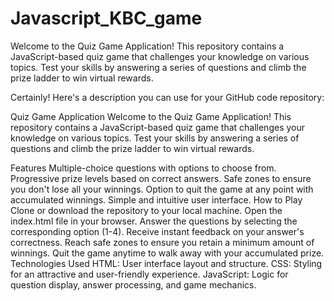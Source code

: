 # Javascript_KBC_game
Welcome to the Quiz Game Application! This repository contains a JavaScript-based quiz game that challenges your knowledge on various topics. Test your skills by answering a series of questions and climb the prize ladder to win virtual rewards.

Certainly! Here's a description you can use for your GitHub code repository:

Quiz Game Application
Welcome to the Quiz Game Application! This repository contains a JavaScript-based quiz game that challenges your knowledge on various topics. Test your skills by answering a series of questions and climb the prize ladder to win virtual rewards.

Features
Multiple-choice questions with options to choose from.
Progressive prize levels based on correct answers.
Safe zones to ensure you don't lose all your winnings.
Option to quit the game at any point with accumulated winnings.
Simple and intuitive user interface.
How to Play
Clone or download the repository to your local machine.
Open the index.html file in your browser.
Answer the questions by selecting the corresponding option (1-4).
Receive instant feedback on your answer's correctness.
Reach safe zones to ensure you retain a minimum amount of winnings.
Quit the game anytime to walk away with your accumulated prize.
Technologies Used
HTML: User interface layout and structure.
CSS: Styling for an attractive and user-friendly experience.
JavaScript: Logic for question display, answer processing, and game mechanics.
